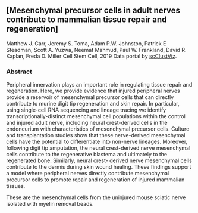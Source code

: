 ## [Mesenchymal precursor cells in adult nerves contribute to mammalian tissue repair and regeneration]
Matthew J. Carr, Jeremy S. Toma, Adam P.W. Johnston, Patrick E Steadman, Scott A. Yuzwa, Neemat Mahmud, Paul W. Frankland, David R. Kaplan, Freda D. Miller
Cell Stem Cell, 2019
Data portal by [scClustViz](https://baderlab.github.io/scClustViz). 
### Abstract
Peripheral innervation plays an important role in regulating tissue repair and
regeneration. Here, we provide evidence that injured peripheral nerves provide a
reservoir of mesenchymal precursor cells that can directly contribute to murine digit tip
regeneration and skin repair. In particular, using single-cell RNA sequencing and
lineage tracing we identify transcriptionally-distinct mesenchymal cell populations
within the control and injured adult nerve, including neural crest-derived cells in the
endoneurium with characteristics of mesenchymal precursor cells. Culture and
transplantation studies show that these nerve-derived mesenchymal cells have the
potential to differentiate into non-nerve lineages. Moreover, following digit tip
amputation, the neural crest-derived nerve mesenchymal cells contribute to the
regenerative blastema and ultimately to the regenerated bone. Similarly, neural crest-
derived nerve mesenchymal cells contribute to the dermis during skin wound healing.
These findings support a model where peripheral nerves directly contribute
mesenchymal precursor cells to promote repair and regeneration of injured mammalian
tissues.

These are the mesenchymal cells from the uninjured mouse sciatic nerve isolated with myelin removal beads.
